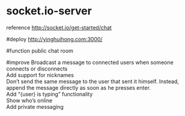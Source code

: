 # socket.io-server

reference http://socket.io/get-started/chat

#deploy
http://yinghuihong.com:3000/

#function
public chat room

#improve
Broadcast a message to connected users when someone connects or disconnects<br/>
Add support for nicknames<br/>
Don’t send the same message to the user that sent it himself. Instead, append the message directly as soon as he presses enter.<br/>
Add “{user} is typing” functionality<br/>
Show who’s online<br/>
Add private messaging<br/>
